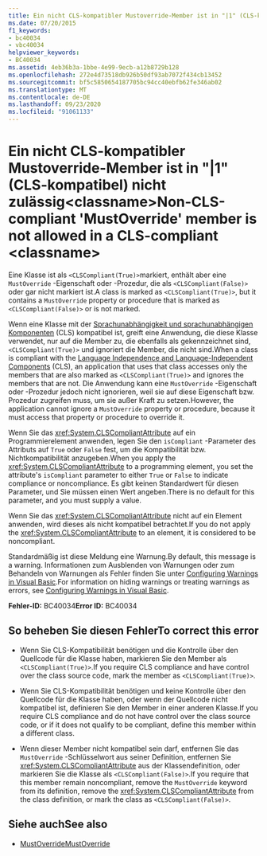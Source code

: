 ```yaml
---
title: Ein nicht CLS-kompatibler Mustoverride-Member ist in "|1" (CLS-kompatibel) nicht zulässig<classname>
ms.date: 07/20/2015
f1_keywords:
- bc40034
- vbc40034
helpviewer_keywords:
- BC40034
ms.assetid: 4eb36b3a-1bbe-4e99-9ecb-a12b8729b128
ms.openlocfilehash: 272e4d73518db926b50df93ab7072f434cb13452
ms.sourcegitcommit: bf5c5850654187705bc94cc40ebfb62fe346ab02
ms.translationtype: MT
ms.contentlocale: de-DE
ms.lasthandoff: 09/23/2020
ms.locfileid: "91061133"
---
```

# <a name="non-cls-compliant-mustoverride-member-is-not-allowed-in-a-cls-compliant-classname"></a><span data-ttu-id="90031-102">Ein nicht CLS-kompatibler Mustoverride-Member ist in "|1" (CLS-kompatibel) nicht zulässig\<classname></span><span class="sxs-lookup"><span data-stu-id="90031-102">Non-CLS-compliant 'MustOverride' member is not allowed in a CLS-compliant \<classname></span></span>

<span data-ttu-id="90031-103">Eine Klasse ist als `<CLSCompliant(True)>`markiert, enthält aber eine `MustOverride` -Eigenschaft oder -Prozedur, die als `<CLSCompliant(False)>` oder gar nicht markiert ist.</span><span class="sxs-lookup"><span data-stu-id="90031-103">A class is marked as `<CLSCompliant(True)>`, but it contains a `MustOverride` property or procedure that is marked as `<CLSCompliant(False)>` or is not marked.</span></span>  
  
 <span data-ttu-id="90031-104">Wenn eine Klasse mit der [Sprachunabhängigkeit und sprachunabhängigen Komponenten](../../standard/language-independence-and-language-independent-components.md) (CLS) kompatibel ist, greift eine Anwendung, die diese Klasse verwendet, nur auf die Member zu, die ebenfalls als gekennzeichnet sind, `<CLSCompliant(True)>` und ignoriert die Member, die nicht sind.</span><span class="sxs-lookup"><span data-stu-id="90031-104">When a class is compliant with the [Language Independence and Language-Independent Components](../../standard/language-independence-and-language-independent-components.md) (CLS), an application that uses that class accesses only the members that are also marked as `<CLSCompliant(True)>` and ignores the members that are not.</span></span> <span data-ttu-id="90031-105">Die Anwendung kann eine `MustOverride` -Eigenschaft oder -Prozedur jedoch nicht ignorieren, weil sie auf diese Eigenschaft bzw. Prozedur zugreifen muss, um sie außer Kraft zu setzen.</span><span class="sxs-lookup"><span data-stu-id="90031-105">However, the application cannot ignore a `MustOverride` property or procedure, because it must access that property or procedure to override it.</span></span>  
  
 <span data-ttu-id="90031-106">Wenn Sie das <xref:System.CLSCompliantAttribute> auf ein Programmierelement anwenden, legen Sie den `isCompliant` -Parameter des Attributs auf `True` oder `False` fest, um die Kompatibilität bzw. Nichtkompatibilität anzugeben.</span><span class="sxs-lookup"><span data-stu-id="90031-106">When you apply the <xref:System.CLSCompliantAttribute> to a programming element, you set the attribute's `isCompliant` parameter to either `True` or `False` to indicate compliance or noncompliance.</span></span> <span data-ttu-id="90031-107">Es gibt keinen Standardwert für diesen Parameter, und Sie müssen einen Wert angeben.</span><span class="sxs-lookup"><span data-stu-id="90031-107">There is no default for this parameter, and you must supply a value.</span></span>  
  
 <span data-ttu-id="90031-108">Wenn Sie das <xref:System.CLSCompliantAttribute> nicht auf ein Element anwenden, wird dieses als nicht kompatibel betrachtet.</span><span class="sxs-lookup"><span data-stu-id="90031-108">If you do not apply the <xref:System.CLSCompliantAttribute> to an element, it is considered to be noncompliant.</span></span>  
  
 <span data-ttu-id="90031-109">Standardmäßig ist diese Meldung eine Warnung.</span><span class="sxs-lookup"><span data-stu-id="90031-109">By default, this message is a warning.</span></span> <span data-ttu-id="90031-110">Informationen zum Ausblenden von Warnungen oder zum Behandeln von Warnungen als Fehler finden Sie unter [Configuring Warnings in Visual Basic](/visualstudio/ide/configuring-warnings-in-visual-basic).</span><span class="sxs-lookup"><span data-stu-id="90031-110">For information on hiding warnings or treating warnings as errors, see [Configuring Warnings in Visual Basic](/visualstudio/ide/configuring-warnings-in-visual-basic).</span></span>  
  
 <span data-ttu-id="90031-111">**Fehler-ID:** BC40034</span><span class="sxs-lookup"><span data-stu-id="90031-111">**Error ID:** BC40034</span></span>  
  
## <a name="to-correct-this-error"></a><span data-ttu-id="90031-112">So beheben Sie diesen Fehler</span><span class="sxs-lookup"><span data-stu-id="90031-112">To correct this error</span></span>  
  
- <span data-ttu-id="90031-113">Wenn Sie CLS-Kompatibilität benötigen und die Kontrolle über den Quellcode für die Klasse haben, markieren Sie den Member als `<CLSCompliant(True)>`.</span><span class="sxs-lookup"><span data-stu-id="90031-113">If you require CLS compliance and have control over the class source code, mark the member as `<CLSCompliant(True)>`.</span></span>  
  
- <span data-ttu-id="90031-114">Wenn Sie CLS-Kompatibilität benötigen und keine Kontrolle über den Quellcode für die Klasse haben, oder wenn der Quellcode nicht kompatibel ist, definieren Sie den Member in einer anderen Klasse.</span><span class="sxs-lookup"><span data-stu-id="90031-114">If you require CLS compliance and do not have control over the class source code, or if it does not qualify to be compliant, define this member within a different class.</span></span>  
  
- <span data-ttu-id="90031-115">Wenn dieser Member nicht kompatibel sein darf, entfernen Sie das `MustOverride` -Schlüsselwort aus seiner Definition, entfernen Sie <xref:System.CLSCompliantAttribute> aus der Klassendefinition, oder markieren Sie die Klasse als `<CLSCompliant(False)>`.</span><span class="sxs-lookup"><span data-stu-id="90031-115">If you require that this member remain noncompliant, remove the `MustOverride` keyword from its definition, remove the <xref:System.CLSCompliantAttribute> from the class definition, or mark the class as `<CLSCompliant(False)>`.</span></span>  
  
## <a name="see-also"></a><span data-ttu-id="90031-116">Siehe auch</span><span class="sxs-lookup"><span data-stu-id="90031-116">See also</span></span>

- [<span data-ttu-id="90031-117">MustOverride</span><span class="sxs-lookup"><span data-stu-id="90031-117">MustOverride</span></span>](../language-reference/modifiers/mustoverride.md)
